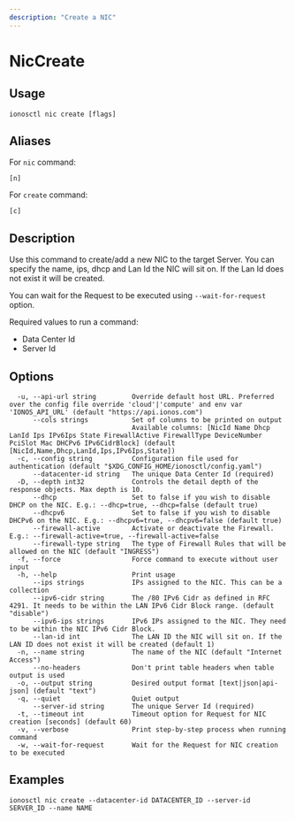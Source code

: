 ```yaml
---
description: "Create a NIC"
---
```


# NicCreate

## Usage

```text
ionosctl nic create [flags]
```

## Aliases

For `nic` command:

```text
[n]
```

For `create` command:

```text
[c]
```

## Description

Use this command to create/add a new NIC to the target Server. You can specify the name, ips, dhcp and Lan Id the NIC will sit on. If the Lan Id does not exist it will be created.

You can wait for the Request to be executed using `--wait-for-request` option.

Required values to run a command:

* Data Center Id
* Server Id

## Options

```text
  -u, --api-url string         Override default host URL. Preferred over the config file override 'cloud'|'compute' and env var 'IONOS_API_URL' (default "https://api.ionos.com")
      --cols strings           Set of columns to be printed on output 
                               Available columns: [NicId Name Dhcp LanId Ips IPv6Ips State FirewallActive FirewallType DeviceNumber PciSlot Mac DHCPv6 IPv6CidrBlock] (default [NicId,Name,Dhcp,LanId,Ips,IPv6Ips,State])
  -c, --config string          Configuration file used for authentication (default "$XDG_CONFIG_HOME/ionosctl/config.yaml")
      --datacenter-id string   The unique Data Center Id (required)
  -D, --depth int32            Controls the detail depth of the response objects. Max depth is 10.
      --dhcp                   Set to false if you wish to disable DHCP on the NIC. E.g.: --dhcp=true, --dhcp=false (default true)
      --dhcpv6                 Set to false if you wish to disable DHCPv6 on the NIC. E.g.: --dhcpv6=true, --dhcpv6=false (default true)
      --firewall-active        Activate or deactivate the Firewall. E.g.: --firewall-active=true, --firewall-active=false
      --firewall-type string   The type of Firewall Rules that will be allowed on the NIC (default "INGRESS")
  -f, --force                  Force command to execute without user input
  -h, --help                   Print usage
      --ips strings            IPs assigned to the NIC. This can be a collection
      --ipv6-cidr string       The /80 IPv6 Cidr as defined in RFC 4291. It needs to be within the LAN IPv6 Cidr Block range. (default "disable")
      --ipv6-ips strings       IPv6 IPs assigned to the NIC. They need to be within the NIC IPv6 Cidr Block.
      --lan-id int             The LAN ID the NIC will sit on. If the LAN ID does not exist it will be created (default 1)
  -n, --name string            The name of the NIC (default "Internet Access")
      --no-headers             Don't print table headers when table output is used
  -o, --output string          Desired output format [text|json|api-json] (default "text")
  -q, --quiet                  Quiet output
      --server-id string       The unique Server Id (required)
  -t, --timeout int            Timeout option for Request for NIC creation [seconds] (default 60)
  -v, --verbose                Print step-by-step process when running command
  -w, --wait-for-request       Wait for the Request for NIC creation to be executed
```

## Examples

```text
ionosctl nic create --datacenter-id DATACENTER_ID --server-id SERVER_ID --name NAME
```

